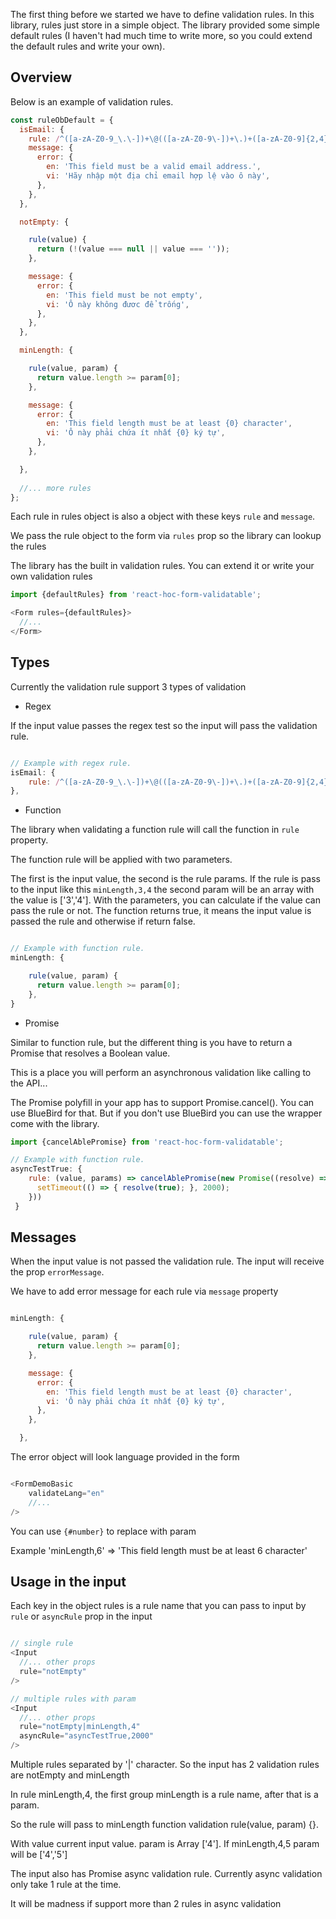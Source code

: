 The first thing before we started we have to define validation rules. In this library, rules just store in a simple object.
 The library provided some simple default rules (I haven't had much time to write more, so you could extend the default 
 rules and write your own).

## Overview

Below is an example of validation rules.
  
```javascript
const ruleObDefault = {
  isEmail: {
    rule: /^([a-zA-Z0-9_\.\-])+\@(([a-zA-Z0-9\-])+\.)+([a-zA-Z0-9]{2,4})+$/,
    message: {
      error: {
        en: 'This field must be a valid email address.',
        vi: 'Hãy nhập một địa chỉ email hợp lệ vào ô này',
      },
    },
  },

  notEmpty: {

    rule(value) {
      return (!(value === null || value === ''));
    },

    message: {
      error: {
        en: 'This field must be not empty',
        vi: 'Ô này không đươc để trống',
      },
    },
  },

  minLength: {

    rule(value, param) {
      return value.length >= param[0];
    },

    message: {
      error: {
        en: 'This field length must be at least {0} character',
        vi: 'Ô này phải chứa ít nhất {0} ký tự',
      },
    },

  },
  
  //... more rules
};

```
Each rule in rules object is also a object with these keys `rule` and `message`.

We pass the rule object to the form via `rules` prop so the library can lookup the rules

The library has the built in validation rules. You can extend it or write your own validation rules

```javascript
import {defaultRules} from 'react-hoc-form-validatable';

<Form rules={defaultRules}>
  //...
</Form>

```

## Types

Currently the validation rule support 3 types of validation

* Regex

If the input value passes the regex test so the input will pass the validation rule.

```javascript

// Example with regex rule.
isEmail: {
    rule: /^([a-zA-Z0-9_\.\-])+\@(([a-zA-Z0-9\-])+\.)+([a-zA-Z0-9]{2,4})+$/,
},


```

* Function

The library when validating a function rule will call the function in `rule` property. 

The function rule will be applied with two parameters.

The first is the input value, the second is the rule params.
If the rule is pass to the input like this `minLength,3,4` the second param will be an array with the value is ['3','4'].
With the parameters, you can calculate if the value can pass the rule or not. The function returns true, it means the 
input value is passed the rule and otherwise if return false.


```javascript

// Example with function rule.
minLength: {

    rule(value, param) {
      return value.length >= param[0];
    },
}
```

* Promise

Similar to function rule, but the different thing is you have to return a Promise that resolves a Boolean value.

This is a place you will perform an asynchronous validation like calling to the API...

The Promise polyfill in your app has to support Promise.cancel(). You can use BlueBird for that. 
But if you don't use BlueBird you can use the wrapper come with the library.

```javascript
import {cancelAblePromise} from 'react-hoc-form-validatable';

// Example with function rule.
asyncTestTrue: {
    rule: (value, params) => cancelAblePromise(new Promise((resolve) => {
      setTimeout(() => { resolve(true); }, 2000);
    }))
 }

```

## Messages

When the input value is not passed the validation rule. The input will receive the prop `errorMessage`.

We have to add error message for each rule via `message` property


```javascript

minLength: {

    rule(value, param) {
      return value.length >= param[0];
    },

    message: {
      error: {
        en: 'This field length must be at least {0} character',
        vi: 'Ô này phải chứa ít nhất {0} ký tự',
      },
    },

  },
```


The error object will look language provided in the form

```javascript

<FormDemoBasic 
    validateLang="en"
    //...
/>

```

You can use `{#number}` to replace with param

Example 'minLength,6' => 'This field length must be at least 6 character'

## Usage in the input

Each key in the object rules is a rule name that you can pass to input by `rule` or `asyncRule` prop in the input


```javascript

// single rule
<Input
  //... other props
  rule="notEmpty"
/>

// multiple rules with param
<Input
  //... other props
  rule="notEmpty|minLength,4"
  asyncRule="asyncTestTrue,2000"
/>


```

Multiple rules separated by '|' character. So the input has 2 validation rules are notEmpty and minLength

In rule minLength,4, the first group minLength is a rule name, after that is a param.

So the rule will pass to minLength function validation rule(value, param) {}.

With value current input value. param is Array ['4']. If minLength,4,5 param will be ['4','5']

The input also has Promise async validation rule. Currently async validation only take 1 rule at the time.

It will be madness if support more than 2 rules in async validation 
